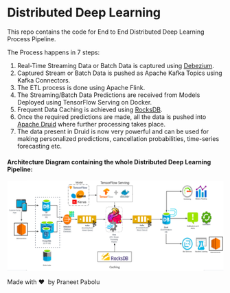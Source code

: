# Distributed Deep Learning

This repo contains the code for End to End Distributed Deep Learning Process Pipeline.

The Process happens in 7 steps:

1. Real-Time Streaming Data or Batch Data is captured using [Debezium](https://github.com/debezium/debezium).
2. Captured Stream or Batch Data is pushed as Apache Kafka Topics using Kafka Connectors.
3. The ETL process is done using Apache Flink.
4. The Streaming/Batch Data Predictions are received from Models Deployed using TensorFlow Serving on Docker.
5. Frequent Data Caching is achieved using [RocksDB](https://github.com/facebook/rocksdb).
6. Once the required predictions are made, all the data is pushed into [Apache Druid](https://github.com/apache/druid) where further processing takes place.
7. The data present in Druid is now very powerful and can be used for making personalized predictions, cancellation probabilities, time-series forecasting etc.

<h4>Architecture Diagram containing the whole Distributed Deep Learning Pipeline:</h4>

![Architecture-DistributedDL](https://github.com/DeathReaper0965/distributed-deeplearning/blob/master/images/Architecture-DistributedDL.png?raw=true)

Made with ❤️ &nbsp;by Praneet Pabolu
